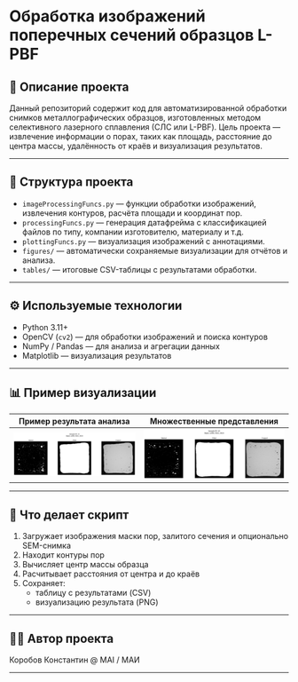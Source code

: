 # Обработка изображений поперечных сечений образцов L-PBF

## 📌 Описание проекта

Данный репозиторий содержит код для автоматизированной обработки снимков металлографических образцов, изготовленных методом селективного лазерного сплавления (СЛС или L-PBF). 
Цель проекта — извлечение информации о порах, таких как площадь, расстояние до центра массы, удалённость от краёв и визуализация результатов.

---

## 📁 Структура проекта

- `imageProcessingFuncs.py` — функции обработки изображений, извлечения контуров, расчёта площади и координат пор.
- `processingFuncs.py` — генерация датафрейма с классификацией файлов по типу, компании изготовителю, материалу и т.д.
- `plottingFuncs.py` — визуализация изображений с аннотациями.
- `figures/` — автоматически сохраняемые визуализации для отчётов и анализа.
- `tables/` — итоговые CSV-таблицы с результатами обработки.

---

## ⚙️ Используемые технологии

- Python 3.11+
- OpenCV (`cv2`) — для обработки изображений и поиска контуров
- NumPy / Pandas — для анализа и агрегации данных
- Matplotlib — визуализация результатов

---

## 📊 Пример визуализации

| Пример результата анализа | Множественные представления |
|---------------------------|-----------------------------|
| ![](figures/2025-04-13_23_collage.png) | ![](figures/2025-04-13_65_collage.png) |

---

## 🧪 Что делает скрипт

1. Загружает изображения маски пор, залитого сечения и опционально SEM-снимка
2. Находит контуры пор
3. Вычисляет центр массы образца
4. Расчитывает расстояния от центра и до краёв
5. Сохраняет:
   - таблицу с результатами (CSV)
   - визуализацию результата (PNG)

---

## 👩‍🔬 Автор проекта
Коробов Константин @ MAI / MAИ

---